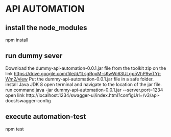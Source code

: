 
# API AUTOMATION

## install the node_modules
npm install

## run dummy sever
Download the dummy-api-automation-0.0.1.jar file from the toolkit zip on the link
https://drive.google.com/file/d/1LsgRqxM-sKwWi63ULgp5VhP9wTYj-Wm2/view
Put the dummy-api-automation-0.0.1.jar file in a safe folder.
install Java JDK 8
open terminal and navigate to the location of the jar file.
run command 
java -jar dummy-api-automation-0.0.1.jar --server.port=1234
open link http://localhost:1234/swagger-ui/index.html?configUrl=/v3/api-docs/swagger-config

## execute automation-test
npm test

